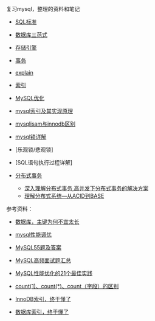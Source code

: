 复习mysql，整理的资料和笔记

- [SQL标准](https://github.com/xuhl95/study-intervene/blob/main/Mysql/SQL标准.md)

- [数据库三范式](https://github.com/xuhl95/study-intervene/blob/main/Mysql/MySQL三范式.md)

- [存储引擎](https://github.com/xuhl95/study-intervene/blob/main/Mysql/%E5%AD%98%E5%82%A8%E5%BC%95%E6%93%8E.md)

- [事务](https://github.com/xuhl95/study-intervene/blob/main/Mysql/事务.md)

- [explain](https://github.com/xuhl95/study-intervene/blob/main/Mysql/explain.md)

- [索引](https://github.com/xuhl95/study-intervene/blob/main/Mysql/索引.md)

- [MySQL优化](https://github.com/xuhl95/study-intervene/blob/main/Mysql/MySQL%E4%BC%98%E5%8C%96.md)

- [mysql索引及其实现原理](https://cloud.tencent.com/developer/inventory/2509/article/1125452)

- [mysqlisam与innodb区别](https://github.com/xuhl95/study-intervene/blob/main/Mysql/myisam%E4%B8%8Einnodb%E5%8C%BA%E5%88%AB.md)

- [mysql锁详解](https://github.com/xuhl95/study-intervene/blob/main/Mysql/mysql锁详解.md)

- [乐观锁/悲观锁]

- [SQL语句执行过程详解]

- [分布式事务]() 
   - [深入理解分布式事务,高并发下分布式事务的解决方案](https://blog.csdn.net/mine_song/article/details/64118963)
   - [理解分布式系统—从ACID到BASE](https://blog.csdn.net/lemon89/article/details/53750464)

参考资料：

- [数据库，主键为何不宜太长](https://mp.weixin.qq.com/s?__biz=MjM5ODYxMDA5OQ==&mid=2651962826&idx=1&sn=dcfbf4e0aad03dbaabe2cbb6b790f476&chksm=bd2d08168a5a810038163bfa6486d324051f5fff31df702579fed41b68fb99762ea383e00fcb&scene=21)

- [mysql性能调优](https://cloud.tencent.com/developer/inventory/2509)

- [MySQL55题及答案](https://github.com/xuhl95/study-intervene/blob/main/Mysql/MySQL55题及答案.pdf)

- [MySQL高频面试题汇总](https://github.com/xuhl95/study-intervene/blob/main/MySQL高频面试题汇总.pdf)

- [MySQL性能优化的21个最佳实践](https://github.com/xuhl95/study-intervene/blob/main/MySQL性能优化的21个最佳实践.pdf)

- [count(1)、count(*)、count（字段）的区别](https://www.cnblogs.com/hider/p/11726690.html)

- [InnoDB索引，终于懂了](https://mp.weixin.qq.com/s/39XgTTC2VUVGq0EIlpb3WA)

- [数据库索引，终于懂了](https://mp.weixin.qq.com/s/0x5T-wbAoNVHkKTT61lIUQ)


